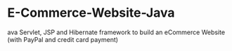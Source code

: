 # E-Commerce-Website-Java
ava Servlet, JSP and Hibernate framework to build an eCommerce Website (with PayPal and credit card payment)
